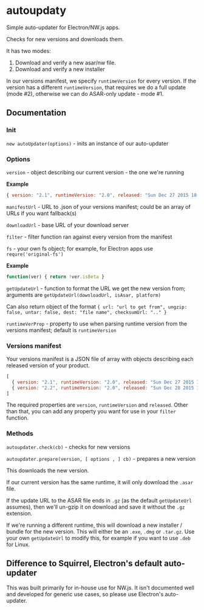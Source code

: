 # autoupdaty
Simple auto-updater for Electron/NW.js apps.

Checks for new versions and downloads them.

It has two modes: 

1. Download and verify a new asar/nw file.
2. Download and verify a new installer

In our versions manifest, we specify ``runtimeVersion`` for every version. If the version has a different ``runtimeVersion``, that requires we do a full update (mode #2), otherwise we can do ASAR-only update - mode #1.

## Documentation

### Init
``new autoUpdater(options)`` - inits an instance of our auto-updater

### Options
``version`` - object describing our current version - the one we're running

**Example**
```javascript
{ version: "2.1", runtimeVersion: "2.0", released: "Sun Dec 27 2015 18:41:58 GMT+0200 (EET)" }
```

``manifestUrl`` - URL to .json of your versions manifest; could be an array of URLs if you want fallback(s)

``downloadUrl`` - base URL of your download server

``filter`` - filter function ran against every version from the manifest

``fs`` - your own fs object; for example, for Electron apps use ``requre('original-fs')``

**Example**
```javascript
function(ver) { return !ver.isBeta }
```

``getUpdateUrl`` - function to format the URL we get the new version from; arguments are ``getUpdateUrl(downloadUrl, isAsar, platform)``

Can also return object of the format ``{ url: "url to get from", ungzip: false, untar: false, dest: "file name", checksumUrl: ".." }``

``runtimeVerProp`` - property to use when parsing runtime version from the versions manifest; default is ``runtimeVersion``


### Versions manifest

Your versions manifest is a JSON file of array with objects describing each released version of your product.

```javascript
[
  { version: "2.1", runtimeVersion: "2.0", released: "Sun Dec 27 2015 18:41:58 GMT+0200 (EET)" },
  { version: "2.2", runtimeVersion: "2.0", released: "Sun Dec 28 2015 18:00:00 GMT+0200 (EET)", isBeta: true }
]
```

The required properties are ``version``, ``runtimeVersion`` and ``released``. Other than that, you can add any property you want for use in your ``filter`` function.

### Methods 

``autoupdater.check(cb)`` - checks for new versions

``autoupdater.prepare(version, [ options , ] cb)`` - prepares a new version

This downloads the new version. 

If our current version has the same runtime, it will only download the ``.asar`` file. 

If the update URL to the ASAR file ends in ``.gz`` (as the default ``getUpdateUrl`` assumes), then we'll un-gzip it on download and save it without the ``.gz`` extension.

If we're running a different runtime, this will download a new installer / bundle for the new version. This will either be an ``.exe``, ``.dmg`` or ``.tar.gz``. Use your own ``getUpdateUrl`` to modify this, for example if you want to use ``.deb`` for Linux.


## Difference to Squirrel, Electron's default auto-updater

This was built primarily for in-house use for NW.js. It isn't documented well and developed for generic use cases, so please use Electron's auto-updater.

